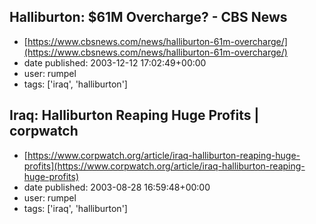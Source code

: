 ## Halliburton: $61M Overcharge? - CBS News
 - [https://www.cbsnews.com/news/halliburton-61m-overcharge/](https://www.cbsnews.com/news/halliburton-61m-overcharge/)
 - date published: 2003-12-12 17:02:49+00:00
 - user: rumpel
 - tags: ['iraq', 'halliburton']

## Iraq: Halliburton Reaping Huge Profits | corpwatch
 - [https://www.corpwatch.org/article/iraq-halliburton-reaping-huge-profits](https://www.corpwatch.org/article/iraq-halliburton-reaping-huge-profits)
 - date published: 2003-08-28 16:59:48+00:00
 - user: rumpel
 - tags: ['iraq', 'halliburton']

